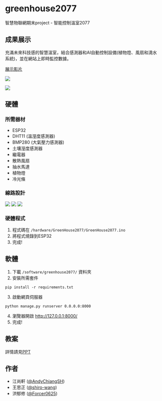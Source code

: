 # greenhouse2077

智慧物聯網期末project - 智能控制溫室2077

## 成果展示

充滿未來科技感的智慧溫室，結合感測器和AI自動控制設備(植物燈、風扇和澆水系統)，並在網站上即時監控數據。

[展示影片](https://www.youtube.com/watch?v=OYNCjNcPJX8)

![](https://i.imgur.com/7G7WOhQ.jpg)

![](https://i.imgur.com/j9P3I9p.jpg)


## 硬體

### 所需器材
* ESP32
* DHT11 (溫溼度感測器)
* BMP280 (大氣壓力感測器)
* 土壤溼度感測器
* 繼電器
* 散熱風扇
* 抽水馬達
* 植物燈
* 冷光條

### 線路設計

![](https://i.imgur.com/0kJ3QZx.jpg)
![](https://i.imgur.com/JCekK9P.jpg)
![](https://i.imgur.com/qOBhl1O.jpg)


### 硬體程式

1. 程式碼在 `/hardware/GreenHouse2077/GreenHouse2077.ino`
2. 將程式燒錄到ESP32
3. 完成!

## 軟體

1. 下載 `/software/greenhouse2077/` 資料夾
2. 安裝所需套件

```
pip install -r requirements.txt
```

3. 啟動網頁伺服器

```
python manage.py runserver 0.0.0.0:8000
```

4. 瀏覽器開啟 http://127.0.0.1:8000/
5. 完成!

## 教案

詳情請見[PPT](https://github.com/AndyChiangSH/greenhouse2077/blob/main/PPT/GreenHouse2077_final.pptx)

## 作者

* 江尚軒 ([@AndyChiangSH](https://github.com/AndyChiangSH))
* 王思正 ([@shiro-wang](https://github.com/shiro-wang))
* 洪郁修 ([@Forcer0625](https://github.com/Forcer0625))
